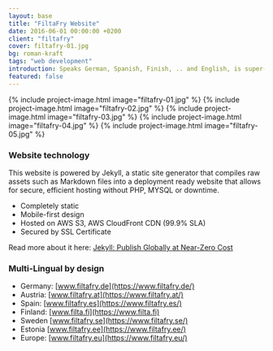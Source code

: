 ```yaml
---
layout: base
title: "FiltaFry Website"
date: 2016-06-01 00:00:00 +0200
client: "filtafry"
cover: filtafry-01.jpg
bg: roman-kraft
tags: "web development"
introduction: Speaks German, Spanish, Finish, .. and English, is super-fast and runs without server - of course.
featured: false
---
```


{% include project-image.html image="filtafry-01.jpg" %}
{% include project-image.html image="filtafry-02.jpg" %}
{% include project-image.html image="filtafry-03.jpg" %}
{% include project-image.html image="filtafry-04.jpg" %}
{% include project-image.html image="filtafry-05.jpg" %}

### Website technology

This website is powered by Jekyll, a static site generator that compiles raw assets such as Markdown files into a deployment ready website that allows for secure, efficient hosting without PHP, MYSQL or downtime.

- Completely static
- Mobile-first design
- Hosted on AWS S3, AWS CloudFront CDN (99.9% SLA)
- Secured by SSL Certificate

Read more about it here: [Jekyll: Publish Globally at Near-Zero Cost](/blog/jekyll-publish-globally-at-near-zero-cost/)

### Multi-Lingual by design

- Germany: [www.filtafry.de](https://www.filtafry.de/)
- Austria: [www.filtafry.at](https://www.filtafry.at/)
- Spain: [www.filtafry.es](https://www.filtafry.es/)
- Finland: [www.filta.fi](https://www.filta.fi)
- Sweden [www.filtafry.se](https://www.filtafry.se/)
- Estonia [www.filtafry.ee](https://www.filtafry.ee/)
- Europe: [www.filtafry.eu](https://www.filtafry.eu/)